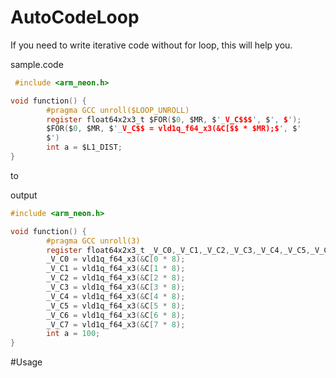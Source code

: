 # AutoCodeLoop

If you need to write iterative code without for loop, this will help you.

sample.code
```C
 #include <arm_neon.h>

void function() {
        #pragma GCC unroll($LOOP_UNROLL)
        register float64x2x3_t $FOR($0, $MR, $'_V_C$$$', $', $');
        $FOR($0, $MR, $'_V_C$$ = vld1q_f64_x3(&C[$$ * $MR);$', $'
        $')
        int a = $L1_DIST;
}
```

to

output
```C
#include <arm_neon.h>

void function() {
        #pragma GCC unroll(3)
        register float64x2x3_t _V_C0,_V_C1,_V_C2,_V_C3,_V_C4,_V_C5,_V_C6,_V_C7;
        _V_C0 = vld1q_f64_x3(&C[0 * 8);
        _V_C1 = vld1q_f64_x3(&C[1 * 8);
        _V_C2 = vld1q_f64_x3(&C[2 * 8);
        _V_C3 = vld1q_f64_x3(&C[3 * 8);
        _V_C4 = vld1q_f64_x3(&C[4 * 8);
        _V_C5 = vld1q_f64_x3(&C[5 * 8);
        _V_C6 = vld1q_f64_x3(&C[6 * 8);
        _V_C7 = vld1q_f64_x3(&C[7 * 8);
        int a = 100;
}
```

#Usage

